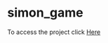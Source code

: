 # simon_game

To access the project click <a href="https://prachi-22-81.github.io/Speed-Up/"> Here </a>
